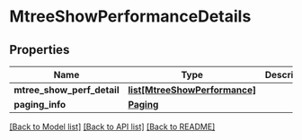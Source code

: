 # MtreeShowPerformanceDetails

## Properties
Name | Type | Description | Notes
------------ | ------------- | ------------- | -------------
**mtree_show_perf_detail** | [**list[MtreeShowPerformance]**](MtreeShowPerformance.md) |  | [optional] 
**paging_info** | [**Paging**](Paging.md) |  | [optional] 

[[Back to Model list]](../README.md#documentation-for-models) [[Back to API list]](../README.md#documentation-for-api-endpoints) [[Back to README]](../README.md)


